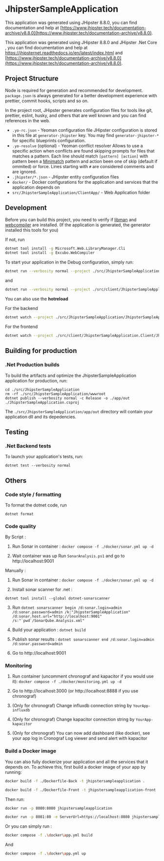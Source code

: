 # JhipsterSampleApplication

This application was generated using JHipster 8.8.0, you can find documentation and help at [https://www.jhipster.tech/documentation-archive/v8.8.0](https://www.jhipster.tech/documentation-archive/v8.8.0).

This application was generated using JHipster 8.8.0 and JHipster .Net Core , you can find documentation and help at https://jhipsternet.readthedocs.io/en/latest/index.html and [https://www.jhipster.tech/documentation-archive/v8.8.0](https://www.jhipster.tech/documentation-archive/v8.8.0).

## Project Structure

Node is required for generation and recommended for development. `package.json` is always generated for a better development experience with prettier, commit hooks, scripts and so on.

In the project root, JHipster generates configuration files for tools like git, prettier, eslint, husky, and others that are well known and you can find references in the web.

- `.yo-rc.json` - Yeoman configuration file
  JHipster configuration is stored in this file at `generator-jhipster` key. You may find `generator-jhipster-*` for specific blueprints configuration.
- `.yo-resolve` (optional) - Yeoman conflict resolver
  Allows to use a specific action when conflicts are found skipping prompts for files that matches a pattern. Each line should match `[pattern] [action]` with pattern been a [Minimatch](https://github.com/isaacs/minimatch#minimatch) pattern and action been one of skip (default if ommited) or force. Lines starting with `#` are considered comments and are ignored.
- `.jhipster/*.json` - JHipster entity configuration files
- `docker/` - Docker configurations for the application and services that the application depends on
- `src/JhipsterSampleApplication/ClientApp/` - Web Application folder

## Development

Before you can build this project, you need to verify if [libman](https://github.com/aspnet/LibraryManager) and [webcompiler](https://github.com/excubo-ag/WebCompiler) are installed. (If the application is generated, the generator installed this tools for you)

If not, run

```bash
dotnet tool install -g Microsoft.Web.LibraryManager.Cli
dotnet tool install -g Excubo.WebCompiler
```

To start your application in the Debug configuration, simply run:

```bash
dotnet run --verbosity normal --project ./src/JhipsterSampleApplication/JhipsterSampleApplication.csproj
```

and

```bash
dotnet run --verbosity normal --project ./src/client/JhipsterSampleApplication.Client/JhipsterSampleApplication.Client.csproj
```

You can also use the **hotreload**

For the backend

```bash
dotnet watch --project ./src/JhipsterSampleApplication/JhipsterSampleApplication.csproj run --verbosity normal
```

For the frontend

```bash
dotnet watch --project ./src/client/JhipsterSampleApplication.Client/JhipsterSampleApplication.Client.csproj run --verbosity normal
```

## Building for production

### .Net Production builds

To build the artifacts and optimize the JhipsterSampleApplication application for production, run:

```
cd ./src/JhipsterSampleApplication
rm -rf ./src/JhipsterSampleApplication/wwwroot
dotnet publish --verbosity normal -c Release -o ./app/out ./JhipsterSampleApplication.csproj
```

The `./src/JhipsterSampleApplication/app/out` directory will contain your application dll and its depedencies.

## Testing

### .Net Backend tests

To launch your application's tests, run:

```
dotnet test --verbosity normal
```

## Others

### Code style / formatting

To format the dotnet code, run

```
dotnet format
```

### Code quality

By Script :

1. Run Sonar in container : `docker compose -f ./docker/sonar.yml up -d`

2. Wait container was up Run `SonarAnalysis.ps1` and go to http://localhost:9001

Manually :

1. Run Sonar in container : `docker compose -f ./docker/sonar.yml up -d`

2. Install sonar scanner for .net :

`dotnet tool install --global dotnet-sonarscanner`

3. Run ``dotnet sonarscanner begin /d:sonar.login=admin /d:sonar.password=admin /k:"JhipsterSampleApplication" /d:sonar.host.url="http://localhost:9001" /s:"`pwd`/SonarQube.Analysis.xml"``

4. Build your application : `dotnet build`

5. Publish sonar results : `dotnet sonarscanner end /d:sonar.login=admin /d:sonar.password=admin`

6. Go to http://localhost:9001

### Monitoring

1. Run container (uncomment chronograf and kapacitor if you would use it): `docker compose -f ./docker/monitoring.yml up -d`

2. Go to http://localhost:3000 (or http://localhost:8888 if you use chronograf)

3. (Only for chronograf) Change influxdb connection string by `YourApp-influxdb`

4. (Only for chronograf) Change kapacitor connection string by `YourApp-kapacitor`

5. (Only for chronograf) You can now add dashboard (like docker), see your app log in Cronograf Log viewer and send alert with kapacitor

### Build a Docker image

You can also fully dockerize your application and all the services that it depends on. To achieve this, first build a docker image of your app by running:

```bash
docker build -f ./Dockerfile-Back -t jhipstersampleapplication .
```

```bash
docker build -f ./Dockerfile-Front -t jhipstersampleapplication-front .
```

Then run:

```bash
docker run -p 8080:8080 jhipstersampleapplication
```

```bash
docker run -p 8081:80 -e ServerUrl=https://localhost:8080 jhipstersampleapplication-front
```

Or you can simply run :

```bash
docker compose -f .\docker\app.yml build
```

And

```bash
docker compose -f .\docker\app.yml up
```

[JHipster Homepage and latest documentation]: https://www.jhipster.tech
[JHipster 8.8.0 archive]: https://www.jhipster.tech/documentation-archive/v8.8.0
[Using JHipster in development]: https://www.jhipster.tech/documentation-archive/v8.8.0/development/
[Using Docker and Docker-Compose]: https://www.jhipster.tech/documentation-archive/v8.8.0/docker-compose
[Using JHipster in production]: https://www.jhipster.tech/documentation-archive/v8.8.0/production/
[Running tests page]: https://www.jhipster.tech/documentation-archive/v8.8.0/running-tests/
[Code quality page]: https://www.jhipster.tech/documentation-archive/v8.8.0/code-quality/
[Setting up Continuous Integration]: https://www.jhipster.tech/documentation-archive/v8.8.0/setting-up-ci/
[Node.js]: https://nodejs.org/
[NPM]: https://www.npmjs.com/

